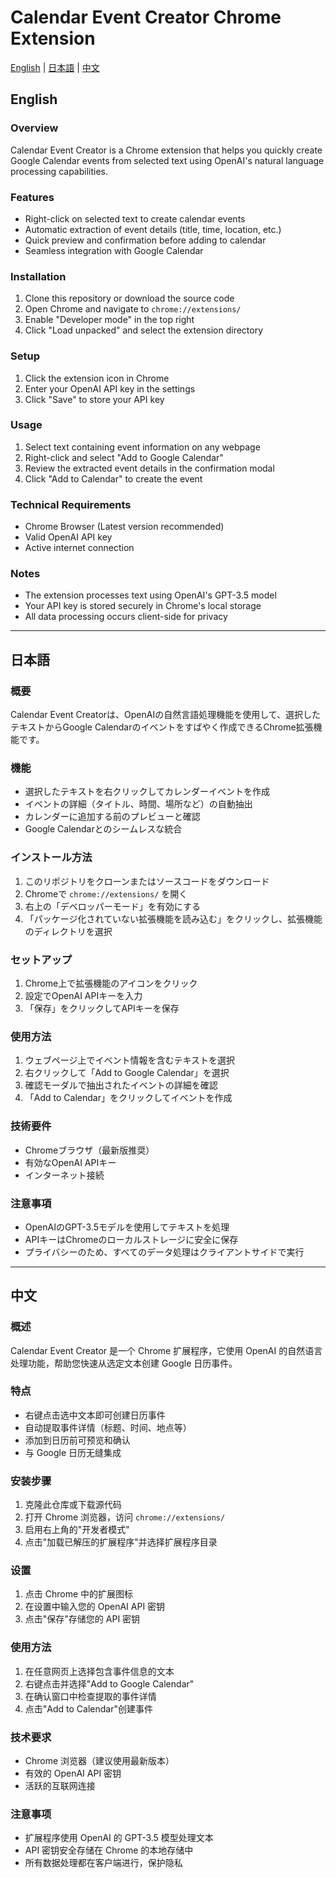 # Calendar Event Creator Chrome Extension

[English](#english) | [日本語](#japanese) | [中文](#chinese)

<a id="english"></a>
## English

### Overview
Calendar Event Creator is a Chrome extension that helps you quickly create Google Calendar events from selected text using OpenAI's natural language processing capabilities.

### Features
- Right-click on selected text to create calendar events
- Automatic extraction of event details (title, time, location, etc.)
- Quick preview and confirmation before adding to calendar
- Seamless integration with Google Calendar

### Installation
1. Clone this repository or download the source code
2. Open Chrome and navigate to `chrome://extensions/`
3. Enable "Developer mode" in the top right
4. Click "Load unpacked" and select the extension directory

### Setup
1. Click the extension icon in Chrome
2. Enter your OpenAI API key in the settings
3. Click "Save" to store your API key

### Usage
1. Select text containing event information on any webpage
2. Right-click and select "Add to Google Calendar"
3. Review the extracted event details in the confirmation modal
4. Click "Add to Calendar" to create the event

### Technical Requirements
- Chrome Browser (Latest version recommended)
- Valid OpenAI API key
- Active internet connection

### Notes
- The extension processes text using OpenAI's GPT-3.5 model
- Your API key is stored securely in Chrome's local storage
- All data processing occurs client-side for privacy

---

<a id="japanese"></a>
## 日本語

### 概要
Calendar Event Creatorは、OpenAIの自然言語処理機能を使用して、選択したテキストからGoogle Calendarのイベントをすばやく作成できるChrome拡張機能です。

### 機能
- 選択したテキストを右クリックしてカレンダーイベントを作成
- イベントの詳細（タイトル、時間、場所など）の自動抽出
- カレンダーに追加する前のプレビューと確認
- Google Calendarとのシームレスな統合

### インストール方法
1. このリポジトリをクローンまたはソースコードをダウンロード
2. Chromeで `chrome://extensions/` を開く
3. 右上の「デベロッパーモード」を有効にする
4. 「パッケージ化されていない拡張機能を読み込む」をクリックし、拡張機能のディレクトリを選択

### セットアップ
1. Chrome上で拡張機能のアイコンをクリック
2. 設定でOpenAI APIキーを入力
3. 「保存」をクリックしてAPIキーを保存

### 使用方法
1. ウェブページ上でイベント情報を含むテキストを選択
2. 右クリックして「Add to Google Calendar」を選択
3. 確認モーダルで抽出されたイベントの詳細を確認
4. 「Add to Calendar」をクリックしてイベントを作成

### 技術要件
- Chromeブラウザ（最新版推奨）
- 有効なOpenAI APIキー
- インターネット接続

### 注意事項
- OpenAIのGPT-3.5モデルを使用してテキストを処理
- APIキーはChromeのローカルストレージに安全に保存
- プライバシーのため、すべてのデータ処理はクライアントサイドで実行

---

<a id="chinese"></a>
## 中文

### 概述
Calendar Event Creator 是一个 Chrome 扩展程序，它使用 OpenAI 的自然语言处理功能，帮助您快速从选定文本创建 Google 日历事件。

### 特点
- 右键点击选中文本即可创建日历事件
- 自动提取事件详情（标题、时间、地点等）
- 添加到日历前可预览和确认
- 与 Google 日历无缝集成

### 安装步骤
1. 克隆此仓库或下载源代码
2. 打开 Chrome 浏览器，访问 `chrome://extensions/`
3. 启用右上角的"开发者模式"
4. 点击"加载已解压的扩展程序"并选择扩展程序目录

### 设置
1. 点击 Chrome 中的扩展图标
2. 在设置中输入您的 OpenAI API 密钥
3. 点击"保存"存储您的 API 密钥

### 使用方法
1. 在任意网页上选择包含事件信息的文本
2. 右键点击并选择"Add to Google Calendar"
3. 在确认窗口中检查提取的事件详情
4. 点击"Add to Calendar"创建事件

### 技术要求
- Chrome 浏览器（建议使用最新版本）
- 有效的 OpenAI API 密钥
- 活跃的互联网连接

### 注意事项
- 扩展程序使用 OpenAI 的 GPT-3.5 模型处理文本
- API 密钥安全存储在 Chrome 的本地存储中
- 所有数据处理都在客户端进行，保护隐私